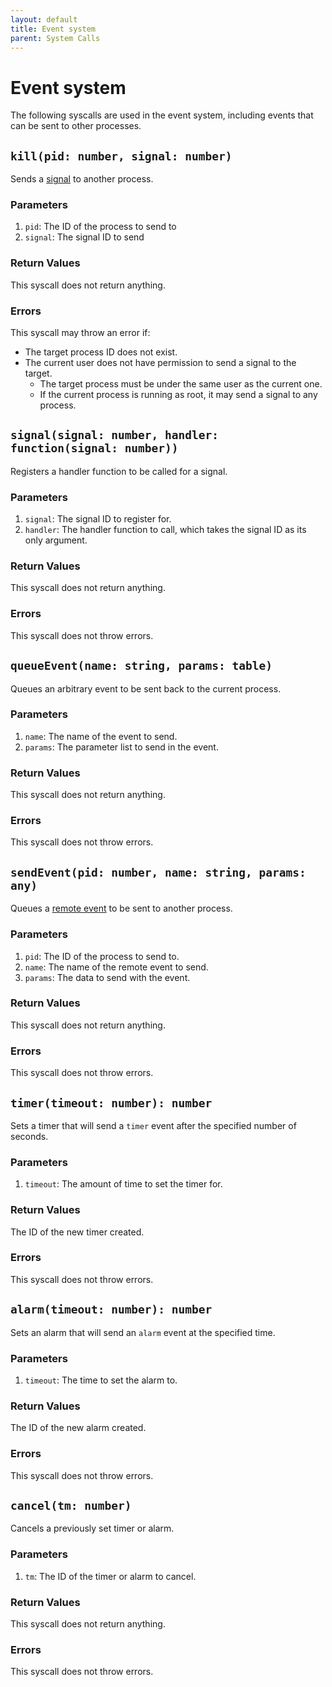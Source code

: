 ```yaml
---
layout: default
title: Event system
parent: System Calls
---
```


# Event system
The following syscalls are used in the event system, including events that can be sent to other processes.

## `kill(pid: number, signal: number)`
Sends a [signal](/docs/events.html#signals) to another process.

### Parameters
1. `pid`: The ID of the process to send to
2. `signal`: The signal ID to send

### Return Values
This syscall does not return anything.

### Errors
This syscall may throw an error if:
* The target process ID does not exist.
* The current user does not have permission to send a signal to the target.
  * The target process must be under the same user as the current one.
  * If the current process is running as root, it may send a signal to any process.

## `signal(signal: number, handler: function(signal: number))`
Registers a handler function to be called for a signal.

### Parameters
1. `signal`: The signal ID to register for.
2. `handler`: The handler function to call, which takes the signal ID as its only argument.

### Return Values
This syscall does not return anything.

### Errors
This syscall does not throw errors.

## `queueEvent(name: string, params: table)`
Queues an arbitrary event to be sent back to the current process.

### Parameters
1. `name`: The name of the event to send.
2. `params`: The parameter list to send in the event.

### Return Values
This syscall does not return anything.

### Errors
This syscall does not throw errors.

## `sendEvent(pid: number, name: string, params: any)`
Queues a [remote event](/docs/events.html#remote-events) to be sent to another process.

### Parameters
1. `pid`: The ID of the process to send to.
2. `name`: The name of the remote event to send.
3. `params`: The data to send with the event.

### Return Values
This syscall does not return anything.

### Errors
This syscall does not throw errors.

## `timer(timeout: number): number`
Sets a timer that will send a `timer` event after the specified number of seconds.

### Parameters
1. `timeout`: The amount of time to set the timer for.

### Return Values
The ID of the new timer created.

### Errors
This syscall does not throw errors.

## `alarm(timeout: number): number`
Sets an alarm that will send an `alarm` event at the specified time.

### Parameters
1. `timeout`: The time to set the alarm to.

### Return Values
The ID of the new alarm created.

### Errors
This syscall does not throw errors.

## `cancel(tm: number)`
Cancels a previously set timer or alarm.

### Parameters
1. `tm`: The ID of the timer or alarm to cancel.

### Return Values
This syscall does not return anything.

### Errors
This syscall does not throw errors.
